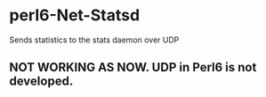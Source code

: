 # perl6-Net-Statsd
Sends statistics to the stats daemon over UDP

## NOT WORKING AS NOW. UDP in Perl6 is not developed.